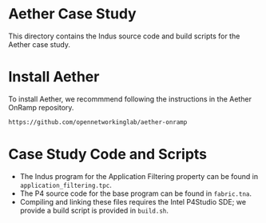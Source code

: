 # Aether Case Study

This directory contains the Indus source code and build scripts for the Aether case study.

# Install Aether

To install Aether, we recommmend following the instructions in the Aether OnRamp repository.

```bash
https://github.com/opennetworkinglab/aether-onramp
```

# Case Study Code and Scripts

* The Indus program for the Application Filtering property can be found in `application_filtering.tpc`.
* The P4 source code for the base program can be found in `fabric.tna`.
* Compiling and linking these files requires the Intel P4Studio SDE; we provide a build script is provided in `build.sh`.
